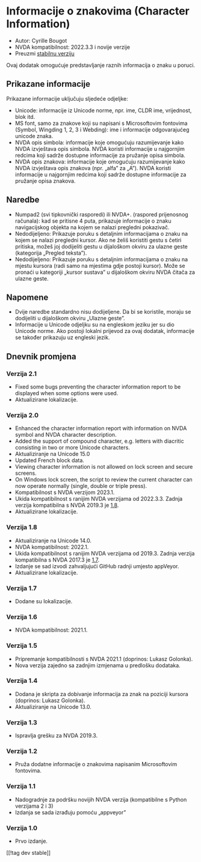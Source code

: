 # Informacije o znakovima (Character Information) #

* Autor: Cyrille Bougot
* NVDA kompatibilnost: 2022.3.3 i novije verzije
* Preuzmi [stabilnu verziju][1]

Ovaj dodatak omogućuje predstavljanje raznih informacija o znaku u poruci.

## Prikazane informacije

Prikazane informacije uključuju sljedeće odjeljke:

* Unicode: informacije iz Unicode norme, npr. ime, CLDR ime, vrijednost,
  blok itd.
* MS font, samo za znakove koji su napisani s Microsoftovim fontovima
  (Symbol, Wingding 1, 2, 3 i Webding): ime i informacije odgovarajućeg
  unicode znaka.
* NVDA opis simbola: informacije koje omogućuju razumijevanje kako NVDA
  izvještava opis simbola. NVDA koristi informacije u najgornjim redcima
  koji sadrže dostupne informacije za pružanje opisa simbola.
* NVDA opis znakova: informacije koje omogućuju razumijevanje kako NVDA
  izvještava opis znakova (npr. „alfa” za „A”). NVDA koristi informacije u
  najgornjim redcima koji sadrže dostupne informacije za pružanje opisa
  znakova.


## Naredbe

* Numpad2 (svi tipkovnički rasporedi) ili NVDA+. (raspored prijenosnog
  računala): kad se pritisne 4 puta, prikazuje informacije o znaku
  navigacijskog objekta na kojem se nalazi pregledni pokazivač.
* Nedodijeljeno: Prikazuje poruku s detaljnim informacijama o znaku na kojem
  se nalazi pregledni kursor. Ako ne želiš koristiti gestu s četiri
  pritiska, možeš joj dodijeliti gestu u dijaloškom okviru za ulazne geste
  (kategorija „Pregled teksta”).
* Nedodijeljeno: Prikazuje poruku s detaljnim informacijama o znaku na
  mjestu kursora (radi samo na mjestima gdje postoji kursor). Može se
  pronaći u kategoriji „kursor sustava” u dijaloškom okviru NVDA čitača za
  ulazne geste.

## Napomene

* Dvije naredbe standardno nisu dodijeljene. Da bi se koristile, moraju se
  dodijeliti u dijaloškom okviru „Ulazne geste”.
* Informacije u Unicode odjeljku su na engleskom jeziku jer su dio Unicode
  norme. Ako postoji lokalni prijevod za ovaj dodatak, informacije se
  također prikazuju uz engleski jezik.


## Dnevnik promjena

### Verzija 2.1

* Fixed some bugs preventing the character information report to be
  displayed when some options were used.
* Aktualizirane lokalizacije.

### Verzija 2.0


* Enhanced the character information report with information on NVDA symbol
  and NVDA character description.
* Added the support of compound character, e.g. letters with diacritic
  consisting in two or more Unicode characters.
* Aktualiziranje na Unicode 15.0
* Updated French block data.
* Viewing character information is not allowed on lock screen and secure
  screens.
* On Windows lock screen, the script to review the current character can now
  operate normally (single, double or triple press).
* Kompatibilnost s NVDA verzijom 2023.1.
* Ukida kompatibilnost s ranijim NVDA verzijama od 2022.3.3. Zadnja verzija
  kompatibilna s NVDA 2019.3 je [1.8][preuzmi verziju 1.8].
* Aktualizirane lokalizacije.

### Verzija 1.8

* Aktualiziranje na Unicode 14.0.
* NVDA kompatibilnost: 2022.1.
* Ukida kompatibilnost s ranijim NVDA verzijama od 2019.3. Zadnja verzija
  kompatibilna s NVDA 2017.3 je [1.7][preuzmi verziju 1.7].
* Izdanje se sad izvodi zahvaljujući GitHub radnji umjesto appVeyor.
* Aktualizirane lokalizacije.

### Verzija 1.7

* Dodane su lokalizacije.

### Verzija 1.6

* NVDA kompatibilnost: 2021.1.

### Verzija 1.5

* Pripremanje kompatibilnosti s NVDA 2021.1 (doprinos: Lukasz Golonka).
* Nova verzija zajedno sa zadnjim izmjenama u predlošku dodataka.

### Verzija 1.4

* Dodana je skripta za dobivanje informacija za znak na poziciji kursora
  (doprinos: Lukasz Golonka).
* Aktualiziranje na Unicode 13.0.

### Verzija 1.3

* Ispravlja grešku za NVDA 2019.3.


### Verzija 1.2

* Pruža dodatne informacije o znakovima napisanim Microsoftovim fontovima.


### Verzija 1.1

* Nadogradnje za podršku novijih NVDA verzija (kompatibilne s Python
  verzijama 2 i 3)
* Izdanja se sada izrađuju pomoću „appveyor”


### Verzija 1.0

* Prvo izdanje.

[[!tag dev stable]]

[1]: https://addons.nvda-project.org/files/get.php?file=charInfo

[preuzmi verziju 1.7]:
https://github.com/CyrilleB79/charInfo/releases/download/V1.7/charInfo-1.7.nvda-addon

[preuzmi verziju 1.8]:
https://github.com/CyrilleB79/charInfo/releases/download/V1.8/charInfo-1.8.nvda-addon
